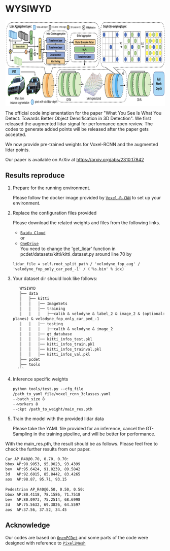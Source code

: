 # WYSIWYD

<p align="center"> <img src='docs/Overall.png' align="center" height="270px"> </p>
The official code implementation for the paper 
"What You See Is What You Detect: Towards Better Object Densification in 3D Detection".
We first released the augmented lidar signal for performance open review. 
The codes to generate added points will be released after the paper gets accepted.

We now provide pre-trained weights for Voxel-RCNN and the augmented lidar points.

Our paper is available on ArXiv at https://arxiv.org/abs/2310.17842

## Results reproduce
1.  Prepare for the running environment. 

    Please follow the docker image provided by [`Voxel-R-CNN`](https://github.com/djiajunustc/Voxel-R-CNN) to set up your environment.

2. Replace the configuration files provided 

    Please download the related weights and files from the following links.
    - [`Baidu Cloud`](https://pan.baidu.com/s/1Fr8WHcjjLmLLohcSCXIGhQ?pwd=hqtc)  
   or 
    - [`OneDrive`](https://uottawa-my.sharepoint.com/personal/tliu157_uottawa_ca/_layouts/15/guestaccess.aspx?share=Eo3E71Zo0mhDlvNuGHFGeygB8ZxNgMXufEbYfTRBdhmn_A&e=6H02Hp)  
    You need to change the 'get_lidar' function in pcdet/datasets/kitti/kitti_dataset.py around line 70 by
    ```
   lidar_file = self.root_split_path / 'velodyne_fop_aug' / 'velodyne_fop_only_car_ped_-1' / ('%s.bin' % idx)
   ```
3. Your dataset dir should look like follows:
     ```
        WYSIWYD
        ├── data
        │   ├── kitti
        │   │   │── ImageSets
        │   │   │── training
        │   │   │   ├──calib & velodyne & label_2 & image_2 & (optional: planes) & velodyne_fop_only_car_ped_-1
        │   │   │── testing
        │   │   │   ├──calib & velodyne & image_2
        │   │   │── gt_database
        │   │   │── kitti_infos_test.pkl
        │   │   │── kitti_infos_train.pkl
        │   │   │── kitti_infos_trainval.pkl
        │   │   │── kitti_infos_val.pkl
        ├── pcdet
        ├── tools
       ```
4. Inference specific weights
    ```
   python tools/test.py --cfg_file /path_to_yaml_file/voxel_rcnn_3classes.yaml
    --batch_size 8
    --workers 8
    --ckpt /path_to_weight/main_res.pth
   ```

5. Train the model with the provided lidar data

    Please take the YAML file provided for an inference, cancel the GT-Sampling in the training pipeline, and will
    be better for performance.

With the main_res.pth, the result should be as follows. Please feel free to check the further results from our paper.
```
Car AP_R40@0.70, 0.70, 0.70:
bbox AP:98.9053, 95.9023, 93.4399
bev  AP:95.6424, 91.8239, 89.5842
3d   AP:92.6015, 85.8442, 83.4265
aos  AP:98.87, 95.71, 93.15

Pedestrian AP_R40@0.50, 0.50, 0.50:
bbox AP:80.4118, 78.1586, 71.7518
bev  AP:80.0973, 75.2514, 68.6998
3d   AP:75.5632, 69.3826, 64.5597
aos  AP:37.56, 37.52, 34.45
```

## Acknowledge
Our codes are based on [`OpenPCDet`](https://github.com/open-mmlab/OpenPCDet) 
and some parts of the code were designed with reference to [`Pixel2Mesh`](https://github.com/nywang16/Pixel2Mesh)
